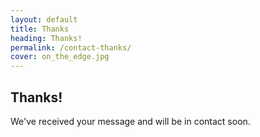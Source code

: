 ```yaml
---
layout: default
title: Thanks
heading: Thanks!
permalink: /contact-thanks/
cover: on_the_edge.jpg
---
```


## Thanks!

We've received your message and will be in contact soon.

<br />
